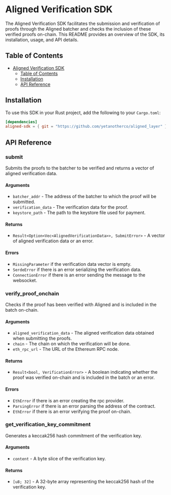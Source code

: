 # Aligned Verification SDK

The Aligned Verification SDK facilitates the submission and verification of proofs through the Aligned batcher and checks the inclusion of these verified proofs on-chain. This README provides an overview of the SDK, its installation, usage, and API details.

## Table of Contents
- [Aligned Verification SDK](#aligned-verification-sdk)
  - [Table of Contents](#table-of-contents)
  - [Installation](#installation)
  - [API Reference](#api-reference)

## Installation

To use this SDK in your Rust project, add the following to your `Cargo.toml`:

```toml
[dependencies]
aligned-sdk = { git = "https://github.com/yetanotherco/aligned_layer" }
```

## API Reference

### submit

Submits the proofs to the batcher to be verified and returns a vector of aligned verification data.

#### Arguments

- `batcher_addr` - The address of the batcher to which the proof will be submitted.
- `verification_data` - The verification data for the proof.
- `keystore_path` - The path to the keystore file used for payment.

#### Returns

- `Result<Option<Vec<AlignedVerificationData>>, SubmitError>` - A vector of aligned verification data or an error.

#### Errors

- `MissingParameter` if the verification data vector is empty.
- `SerdeError` if there is an error serializing the verification data.
- `ConnectionError` if there is an error sending the message to the websocket.

### verify_proof_onchain

Checks if the proof has been verified with Aligned and is included in the batch on-chain.

#### Arguments

- `aligned_verification_data` - The aligned verification data obtained when submitting the proofs.
- `chain` - The chain on which the verification will be done.
- `eth_rpc_url` - The URL of the Ethereum RPC node.

#### Returns

- `Result<bool, VerificationError>` - A boolean indicating whether the proof was verified on-chain and is included in the batch or an error.

#### Errors

- `EthError` if there is an error creating the rpc provider.
- `ParsingError` if there is an error parsing the address of the contract.
- `EthError` if there is an error verifying the proof on-chain.

### get_verification_key_commitment

Generates a keccak256 hash commitment of the verification key.

#### Arguments

- `content` - A byte slice of the verification key.

#### Returns

- `[u8; 32]` - A 32-byte array representing the keccak256 hash of the verification key.
